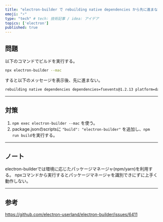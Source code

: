 ```yaml
---
title: "electron-builder で rebuilding native dependencies から先に進まない"
emoji: "⚡️"
type: "tech" # tech: 技術記事 / idea: アイデア
topics: ['electron']
published: true
---
```


## 問題
以下のコマンドでビルドを実行する。
```sh
npx electron-builder --mac
```
 
すると以下のメッセージを表示後、先に進まない。
```sh
rebuilding native dependencies dependencies=fsevents@1.2.13 platform=darwin arch=arm64
```

---

## 対策
1. `npm exec electron-builder --mac` を使う。
2. package.jsonのscriptsに `"build": "electron-builder"` を追加し、`npm run build`を実行する。

---

## ノート 
electron-builderでは環境に応じたパッケージマネージャ(npm/yarn)を利用する。
npxコマンドから実行するとパッケージマネージャを識別できにずに上手く動作しない。

---

## 参考
https://github.com/electron-userland/electron-builder/issues/6411
